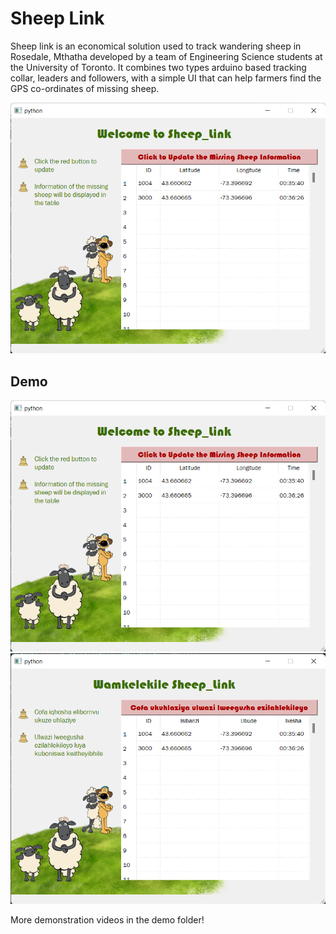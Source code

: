# Sheep Link
 Sheep link is an economical solution used to track wandering sheep in Rosedale, Mthatha developed by a team of Engineering Science students at the University of Toronto. It combines two types arduino based tracking collar, leaders and followers, with a simple UI that can help farmers find the GPS co-ordinates of missing sheep.
 
![Brochure](https://github.com/ethan-fong/Sheep-Link/blob/main/UI.png)
 
## Demo

![engUI](https://github.com/ethan-fong/Sheep-Link/blob/main/UI.png)
![xhosaUI](https://github.com/ethan-fong/Sheep-Link/blob/main/XhosalUI.png)
 
More demonstration videos in the demo folder!
